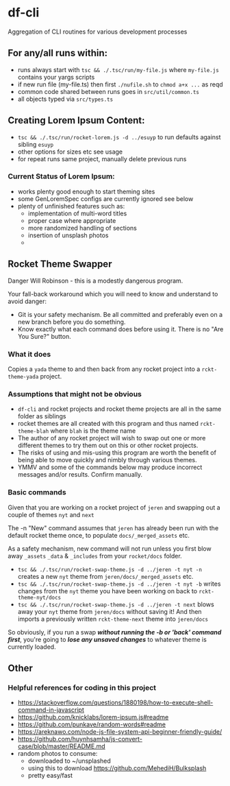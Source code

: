 # df-cli
Aggregation of CLI routines for various development processes

## For any/all runs within:

- runs always start with `tsc && ./.tsc/run/my-file.js` where `my-file.js` contains your yargs scripts
- if new run file (my-file.ts) then first `./nufile.sh` to `chmod a+x ...` as reqd
- common code shared between runs goes in `src/util/common.ts`
- all objects typed via `src/types.ts`

## Creating Lorem Ipsum Content:

- `tsc && ./.tsc/run/rocket-lorem.js -d ../esuyp` to run defaults against sibling `esuyp`
- other options for sizes etc see usage
- for repeat runs same project, manually delete previous runs

### Current Status of Lorem Ipsum:

- works plenty good enough to start theming sites
- some GenLoremSpec configs are currently ignored see below
- plenty of unfinished features such as:
   - implementation of multi-word titles
   - proper case where appropriate
   - more randomized handling of sections
   - insertion of unsplash photos
   - 

## Rocket Theme Swapper

Danger Will Robinson - this is a modestly dangerous program.

Your fall-back workaround which you will need to know and understand to avoid danger:

- Git is your safety mechanism. Be all committed and preferably even on a new branch before you do something.
- Know exactly what each command does before using it. There is no "Are You Sure?" button.

### What it does

Copies a `yada` theme to and then back from any rocket project into a `rckt-theme-yada` project.

### Assumptions that might not be obvious

- `df-cli` and rocket projects and rocket theme projects are all in the same folder as siblings
- rocket themes are all created with this program and thus named `rckt-theme-blah` where `blah` is the theme name
- The author of any rocket project will wish to swap out one or more different themes to try them out on this or other rocket projects.
- The risks of using and mis-using this program are worth the benefit of being able to move quickly and nimbly through various themes.
- YMMV and some of the commands below may produce incorrect messages and/or results. Confirm manually.

### Basic commands

Given that you are working on a rocket project of `jeren` and swapping out a couple of themes `nyt` and `next`

The -n "New" command assumes that `jeren` has already been run with the default rocket theme once, to populate `docs/_merged_assets` etc.

As a safety mechanism, new command will not run unless you first blow away `_assets` `_data` & `_includes` from your `rocket/docs` folder.

- `tsc && ./.tsc/run/rocket-swap-theme.js -d ../jeren -t nyt -n` creates a new `nyt` theme from `jeren/docs/_merged_assets` etc.
- `tsc && ./.tsc/run/rocket-swap-theme.js -d ../jeren -t nyt -b` writes changes from the `nyt` theme you have been working on back to  `rckt-theme-nyt/docs`
- `tsc && ./.tsc/run/rocket-swap-theme.js -d ../jeren -t next` blows away your `nyt` theme from `jeren/docs` without saving it! And then imports a previously written `rckt-theme-next` theme into `jeren/docs`

So obviously, if you run a swap _**without running the -b or 'back' command first**_, you're going to _**lose any unsaved changes**_ to whatever theme is currently loaded.

## Other

### Helpful references for coding in this project

- https://stackoverflow.com/questions/1880198/how-to-execute-shell-command-in-javascript
- https://github.com/knicklabs/lorem-ipsum.js#readme
- https://github.com/punkave/random-words#readme
- https://areknawo.com/node-js-file-system-api-beginner-friendly-guide/
- https://github.com/huynhsamha/js-convert-case/blob/master/README.md
- random photos to consume:
  - downloaded to ~/unsplashed
  - using this to download https://github.com/MehediH/Bulksplash
  - pretty easy/fast

